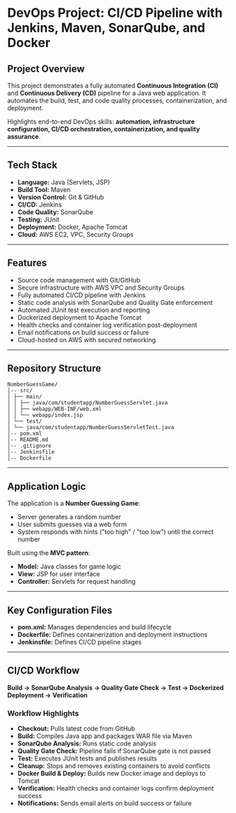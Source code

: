 # DevOps Project: CI/CD Pipeline with Jenkins, Maven, SonarQube, and Docker

## Project Overview
This project demonstrates a fully automated **Continuous Integration (CI)** and **Continuous Delivery (CD)** pipeline for a Java web application. It automates the build, test, and code quality processes, containerization, and deployment.  

Highlights end-to-end DevOps skills: **automation, infrastructure configuration, CI/CD orchestration, containerization, and quality assurance**.

---

## Tech Stack
- **Language:** Java (Servlets, JSP)  
- **Build Tool:** Maven  
- **Version Control:** Git & GitHub  
- **CI/CD:** Jenkins  
- **Code Quality:** SonarQube  
- **Testing:** JUnit  
- **Deployment:** Docker, Apache Tomcat  
- **Cloud:** AWS EC2, VPC, Security Groups  

---

## Features
- Source code management with Git/GitHub  
- Secure infrastructure with AWS VPC and Security Groups  
- Fully automated CI/CD pipeline with Jenkins  
- Static code analysis with SonarQube and Quality Gate enforcement  
- Automated JUnit test execution and reporting  
- Dockerized deployment to Apache Tomcat  
- Health checks and container log verification post-deployment  
- Email notifications on build success or failure  
- Cloud-hosted on AWS with secured networking  

---

## Repository Structure
```
NumberGuessGame/
│-- src/
│ ├── main/
│ │ ├── java/com/studentapp/NumberGuessServlet.java
│ │ ├── webapp/WEB-INF/web.xml
│ │ └── webapp/index.jsp
│ └── test/
│ └── java/com/studentapp/NumberGuessServletTest.java
│-- pom.xml
│-- README.md
│-- .gitignore
│-- Jenkinsfile
│-- Dockerfile
```

---

## Application Logic
The application is a **Number Guessing Game**:  
- Server generates a random number  
- User submits guesses via a web form  
- System responds with hints ("too high" / "too low") until the correct number  

Built using the **MVC pattern**:  
- **Model:** Java classes for game logic  
- **View:** JSP for user interface  
- **Controller:** Servlets for request handling  

---

## Key Configuration Files
- **pom.xml:** Manages dependencies and build lifecycle  
- **Dockerfile:** Defines containerization and deployment instructions  
- **Jenkinsfile:** Defines CI/CD pipeline stages  

---

## CI/CD Workflow
**Build → SonarQube Analysis → Quality Gate Check → Test → Dockerized Deployment → Verification**  

### Workflow Highlights
- **Checkout:** Pulls latest code from GitHub  
- **Build:** Compiles Java app and packages WAR file via Maven  
- **SonarQube Analysis:** Runs static code analysis  
- **Quality Gate Check:** Pipeline fails if SonarQube gate is not passed  
- **Test:** Executes JUnit tests and publishes results  
- **Cleanup:** Stops and removes existing containers to avoid conflicts  
- **Docker Build & Deploy:** Builds new Docker image and deploys to Tomcat  
- **Verification:** Health checks and container logs confirm deployment success  
- **Notifications:** Sends email alerts on build success or failure  

